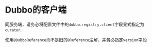 # Dubbo的客户端

同服务端，请务必将配置文件中的`dubbo.registry.client`字段显式指定为`curator`.

使用`@DubboReference`而不是旧的`@Reference`注解，并务必指定`version`字段